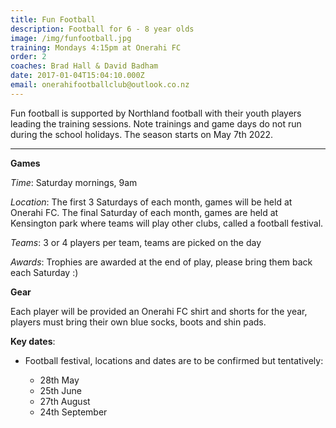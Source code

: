 ```yaml
---
title: Fun Football
description: Football for 6 - 8 year olds
image: /img/funfootball.jpg
training: Mondays 4:15pm at Onerahi FC
order: 2
coaches: Brad Hall & David Badham
date: 2017-01-04T15:04:10.000Z
email: onerahifootballclub@outlook.co.nz
---
```

Fun football is supported by Northland football with their youth players leading the training sessions. 
Note trainings and game days do not run during the school holidays. The season starts on May 7th 2022.

- - -

**Games**

*Time*: Saturday mornings, 9am 

*Location*: The first 3 Saturdays of each month, games will be held at Onerahi FC. The final Saturday of each month, games are held at Kensington park where teams will play other clubs, called a football festival.

*Teams*: 3 or 4 players per team, teams are picked on the day

*Awards*: Trophies are awarded at the end of play, please bring them back each Saturday :) 

**Gear**

Each player will be provided an Onerahi FC shirt and shorts for the year, players must bring their own blue socks, boots and shin pads.

**Key dates**:

* Football festival, locations and dates are to be confirmed but tentatively:

  * 28th May
  * 25th June
  * 27th August
  * 24th September